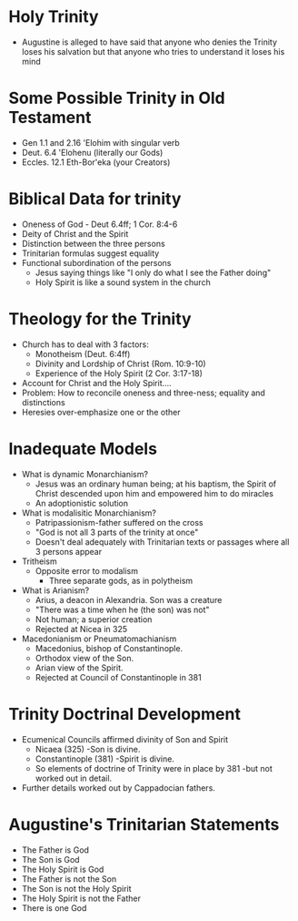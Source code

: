 # Holy Trinity

- Augustine is alleged to have said that anyone who denies the Trinity loses his salvation but that anyone who tries to understand it loses his mind


# Some Possible Trinity in Old Testament
- Gen 1.1 and 2.16 'Elohim with singular verb
- Deut. 6.4 'Elohenu (literally our Gods)
- Eccles. 12.1 Eth-Bor'eka (your Creators)

# Biblical Data for trinity
- Oneness of God - Deut 6.4ff; 1 Cor. 8:4-6
- Deity of Christ and the Spirit
- Distinction between the three persons
- Trinitarian formulas suggest equality 
- Functional subordination of the persons
	- Jesus saying things like "I only do what I see the Father doing"
	- Holy Spirit is like a sound system in the church

# Theology for the Trinity
- Church has to deal with 3 factors:
	- Monotheism (Deut. 6:4ff)
	- Divinity and Lordship of Christ (Rom. 10:9-10)
	- Experience of the Holy Spirit (2 Cor. 3:17-18)
- Account for Christ and the Holy Spirit....
- Problem: How to reconcile oneness and three-ness; equality and distinctions
- Heresies over-emphasize one or the other

# Inadequate Models 
- What is dynamic Monarchianism?
	- Jesus was an ordinary human being; at his baptism, the Spirit of Christ descended upon him and empowered him to do miracles 
	- An adoptionistic solution
- What is modalisitic Monarchianism?
	- Patripassionism-father suffered on the cross
	- "God is not all 3 parts of the trinity at once"
	- Doesn't deal adequately with Trinitarian texts or passages where all 3 persons appear
- Tritheism
	- Opposite error to modalism
		- Three separate gods, as in polytheism
- What is Arianism?
	- Arius, a deacon in Alexandria. Son was a creature
	- "There was a time when he (the son) was not"
	- Not human; a superior creation
	- Rejected at Nicea in 325
- Macedonianism or Pneumatomachianism
	- Macedonius, bishop of Constantinople.  
	- Orthodox view of the Son.  
	- Arian view of the Spirit.  
	- Rejected at Council of Constantinople in 381

# Trinity Doctrinal Development
- Ecumenical Councils affirmed divinity of Son and Spirit  
	- Nicaea (325) -Son is divine.  
	- Constantinople (381) -Spirit is divine.  
	- So elements of doctrine of Trinity were in place by 381 -but not worked out in detail.  
- Further details worked out by Cappadocian fathers.

# Augustine's Trinitarian Statements
- The Father is God  
- The Son is God  
- The Holy Spirit is God  
- The Father is not the Son 
- The Son is not the Holy Spirit  
- The Holy Spirit is not the Father  
- There is one God

